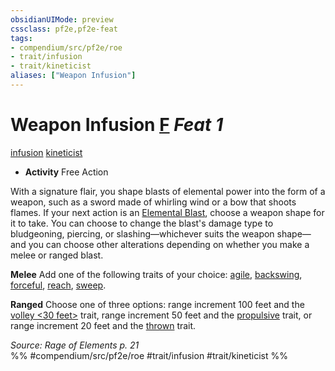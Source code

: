 ```yaml
---
obsidianUIMode: preview
cssclass: pf2e,pf2e-feat
tags:
- compendium/src/pf2e/roe
- trait/infusion
- trait/kineticist
aliases: ["Weapon Infusion"]
---
```

# Weapon Infusion  [F](chapter-9-playing-the-game.md#Actions "Free Action") *Feat 1*  
[infusion](infusion-roe.md "Infusion Action & Ability Trait")  [kineticist](kineticist-roe.md "Kineticist Class Trait")  

- **Activity** Free Action

With a signature flair, you shape blasts of elemental power into the form of a weapon, such as a sword made of whirling wind or a bow that shoots flames. If your next action is an [Elemental Blast](elemental-blast-roe.md), choose a weapon shape for it to take. You can choose to change the blast's damage type to bludgeoning, piercing, or slashing—whichever suits the weapon shape—and you can choose other alterations depending on whether you make a melee or ranged blast.

**Melee** Add one of the following traits of your choice: [agile](agile.md "Agile Weapon Trait"), [backswing](backswing.md "Backswing Weapon Trait"), [forceful](forceful.md "Forceful Weapon Trait"), [reach](reach.md "Reach Weapon Trait"), [sweep](sweep.md "Sweep Weapon Trait").

**Ranged** Choose one of three options: range increment 100 feet and the [volley <30 feet>](rules/traits/volley-30-feet.md "Volley Weapon Trait") trait, range increment 50 feet and the [propulsive](propulsive.md "Propulsive Weapon Trait") trait, or range increment 20 feet and the [thrown](thrown.md "Thrown Weapon Trait") trait.

*Source: Rage of Elements p. 21*  
%% #compendium/src/pf2e/roe #trait/infusion #trait/kineticist %%